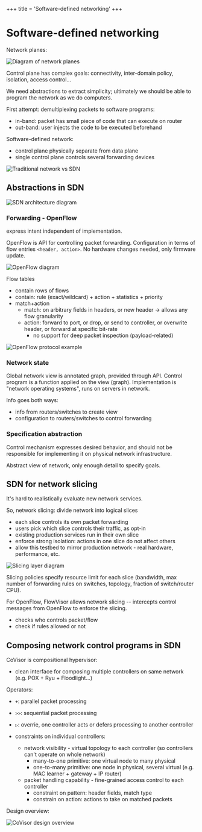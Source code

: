 +++
title = 'Software-defined networking'
+++
# Software-defined networking
Network planes:

![Diagram of network planes](network-planes-diagram.png)

Control plane has complex goals: connectivity, inter-domain policy, isolation, access control...

We need abstractions to extract simplicity; ultimately we should be able to program the network as we do computers.

First attempt: demultiplexing packets to software programs:
- in-band: packet has small piece of code that can execute on router
- out-band: user injects the code to be executed beforehand

Software-defined network:
- control plane physically separate from data plane
- single control plane controls several forwarding devices

![Traditional network vs SDN](traditional-vs-sdn.png)

## Abstractions in SDN
![SDN architecture diagram](sdn-architecture.png)

### Forwarding - OpenFlow
express intent independent of implementation.

OpenFlow is API for controlling packet forwarding.
Configuration in terms of flow entries `<header, action>`.
No hardware changes needed, only firmware update.

![OpenFlow diagram](openflow-diagram.png)

Flow tables
- contain rows of flows
- contain: rule (exact/wildcard) + action + statistics + priority
- match+action
  - match: on arbitrary fields in headers, or new header → allows any flow granularity
  - action: forward to port, or drop, or send to controller, or overwrite header, or forward at specific bit-rate
    - no support for deep packet inspection (payload-related)

![OpenFlow protocol example](openflow-example.png)

### Network state
Global network view is annotated graph, provided through API.
Control program is a function applied on the view (graph).
Implementation is "network operating systems", runs on servers in network.

Info goes both ways:
- info from routers/switches to create view
- configuration to routers/switches to control forwarding

### Specification abstraction
Control mechanism expresses desired behavior, and should not be responsible for implementing it on physical network infrastructure.

Abstract view of network, only enough detail to specify goals.

## SDN for network slicing
It's hard to realistically evaluate new network services.

So, network slicing: divide network into logical slices
- each slice controls its own packet forwarding
- users pick which slice controls their traffic, as opt-in
- existing production services run in their own slice
- enforce strong isolation: actions in one slice do not affect others
- allow this testbed to mirror production network - real hardware, performance, etc.

![Slicing layer diagram](slicing-layer.png)

Slicing policies specify resource limit for each slice (bandwidth, max number of forwarding rules on switches, topology, fraction of switch/router CPU).

For OpenFlow, FlowVisor allows network slicing -- intercepts control messages from OpenFlow to enforce the slicing.
- checks who controls packet/flow
- check if rules allowed or not

## Composing network control programs in SDN
CoVisor is compositional hypervisor:
- clean interface for composing multiple controllers on same network (e.g. POX + Ryu + Floodlight...)

Operators:
- `+`: parallel packet processing
- `>>`: sequential packet processing
- `▷`: overrie, one controller acts or defers processing to another controller

- constraints on individual controllers:
  - network visibility - virtual topology to each controller (so controllers can't operate on whole network)
    - many-to-one primitive: one virtual node to many physical
    - one-to-many primitive: one node in physical, several virtual (e.g. MAC learner + gateway + IP router)
  - packet handling capability - fine-grained access control to each controller
    - constraint on pattern: header fields, match type
    - constrain on action: actions to take on matched packets

Design overview:

![CoVisor design overview](covisor-design-overview.png)
